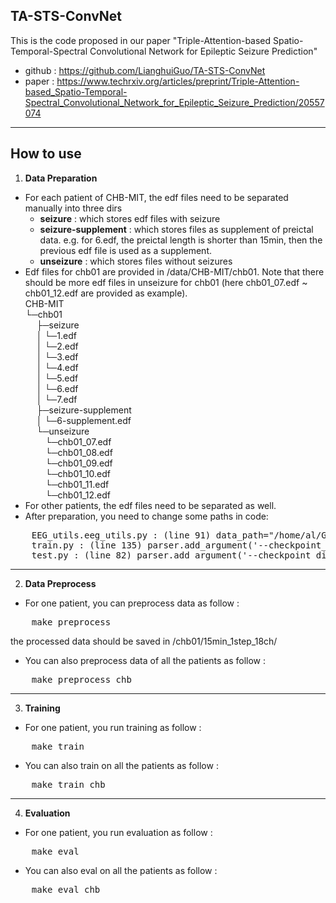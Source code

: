## **TA-STS-ConvNet**  
This is the code proposed in our paper "Triple-Attention-based Spatio-Temporal-Spectral Convolutional Network for Epileptic Seizure Prediction"
- github : https://github.com/LianghuiGuo/TA-STS-ConvNet
- paper :  https://www.techrxiv.org/articles/preprint/Triple-Attention-based_Spatio-Temporal-Spectral_Convolutional_Network_for_Epileptic_Seizure_Prediction/20557074

<!-- 分割线 -->
***

## How to use
1. **Data Preparation**
- For each patient of CHB-MIT, the edf files need to be separated manually into three dirs  
    - **seizure** : which stores edf files with seizure
    - **seizure-supplement** : which stores files as supplement of preictal data. e.g. for 6.edf, the preictal length is shorter than 15min, then the previous edf file is used as a supplement.
    - **unseizure** : which stores files without seizures
- Edf files for chb01 are provided in /data/CHB-MIT/chb01. Note that there should be more edf files in unseizure for chb01 (here chb01_07.edf ~ chb01_12.edf are provided as example).  
CHB-MIT  
└─chb01  
&emsp;    ├─seizure  
&emsp;    │  └─1.edf  
&emsp;    │  └─2.edf  
&emsp;    │  └─3.edf  
&emsp;    │  └─4.edf  
&emsp;    │  └─5.edf  
&emsp;    │  └─6.edf  
&emsp;    │  └─7.edf  
&emsp;    ├─seizure-supplement  
&emsp;    │  └─6-supplement.edf  
&emsp;    └─unseizure  
&emsp;&emsp;       └─chb01_07.edf  
&emsp;&emsp;       └─chb01_08.edf  
&emsp;&emsp;       └─chb01_09.edf  
&emsp;&emsp;       └─chb01_10.edf  
&emsp;&emsp;       └─chb01_11.edf  
&emsp;&emsp;       └─chb01_12.edf  
- For other patients, the edf files need to be separated as well.
- After preparation, you need to change some paths in code:
<pre>
    EEG_utils.eeg_utils.py : (line 91) data_path="/home/al/GLH/code/seizure_predicting_seeg/code_public/data/CHB-MIT"
    train.py : (line 135) parser.add_argument('--checkpoint_dir', type = str, default = '/home/al/GLH/code/seizure_predicting_seeg/model/', metavar = 'model save path')
    test.py : (line 82) parser.add_argument('--checkpoint_dir', type = str, default = '/home/al/GLH/code/seizure_predicting_seeg/model', metavar = 'N')
</pre>
<!-- 分割线 -->
***

2. **Data Preprocess**  
- For one patient, you can preprocess data as follow :
<pre>
    make preprocess
</pre>
the processed data should be saved in /chb01/15min_1step_18ch/
- You can also preprocess data of all the patients as follow :
<pre>
    make preprocess_chb
</pre>
<!-- 分割线 -->
***

3. **Training**
- For one patient, you run training as follow :
<pre>
    make train
</pre>
- You can also train on all the patients as follow :
<pre>
    make train_chb
</pre>

<!-- 分割线 -->
***

4. **Evaluation**
- For one patient, you run evaluation as follow :
<pre>
    make eval
</pre>
- You can also eval on all the patients as follow :
<pre>
    make eval_chb
</pre>